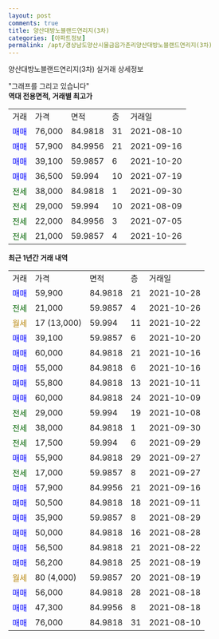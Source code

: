 ```yaml
---
layout: post
comments: true
title: 양산대방노블랜드연리지(3차)
categories: [아파트정보]
permalink: /apt/경상남도양산시물금읍가촌리양산대방노블랜드연리지(3차)
---
```


양산대방노블랜드연리지(3차) 실거래 상세정보

<script type="text/javascript">
  google.charts.load('current', {'packages':['line', 'corechart']});
  google.charts.setOnLoadCallback(drawChart);

  function drawChart() {
    var data = new google.visualization.DataTable();
    data.addColumn('date', '거래일');
    data.addColumn('number', "매매");
    data.addColumn('number', "전세");
    data.addColumn('number', "전매");

    data.addRows([[new Date(Date.parse("2021-10-28")), 59900, null, null], [new Date(Date.parse("2021-10-26")), null, 21000, null], [new Date(Date.parse("2021-10-22")), null, null, null], [new Date(Date.parse("2021-10-20")), 39100, null, null], [new Date(Date.parse("2021-10-16")), 60000, null, null], [new Date(Date.parse("2021-10-16")), 55000, null, null], [new Date(Date.parse("2021-10-11")), 55800, null, null], [new Date(Date.parse("2021-10-09")), 60000, null, null], [new Date(Date.parse("2021-10-08")), null, 29000, null], [new Date(Date.parse("2021-09-30")), null, 38000, null], [new Date(Date.parse("2021-09-29")), null, 17500, null], [new Date(Date.parse("2021-09-27")), 55900, null, null], [new Date(Date.parse("2021-09-27")), null, 17000, null], [new Date(Date.parse("2021-09-16")), 57900, null, null], [new Date(Date.parse("2021-09-11")), 50500, null, null], [new Date(Date.parse("2021-08-29")), 35900, null, null], [new Date(Date.parse("2021-08-28")), 50000, null, null], [new Date(Date.parse("2021-08-22")), 56500, null, null], [new Date(Date.parse("2021-08-19")), 56200, null, null], [new Date(Date.parse("2021-08-19")), null, null, null], [new Date(Date.parse("2021-08-18")), 56000, null, null], [new Date(Date.parse("2021-08-18")), 47300, null, null], [new Date(Date.parse("2021-08-10")), 76000, null, null]]);

    var options = {
      hAxis: {
        format: 'yyyy/MM/dd'
      },    
      lineWidth: 0,
      pointsVisible: true,    
      title: '최근 1년간 유형별 실거래가 분포',
      legend: { position: 'bottom' }
    };

    var formatter = new google.visualization.NumberFormat({pattern:'###,###'} );
    formatter.format(data, 1);
    formatter.format(data, 2);
    
    setTimeout(function() {
        var chart = new google.visualization.LineChart(document.getElementById('columnchart_material'));
        chart.draw(data, (options));
        document.getElementById('loading').style.display = 'none';
    }, 200);
  }
</script>


<div id="loading" style="z-index:20; display: block; margin-left: 0px">"그래프를 그리고 있습니다"</div>
<div id="columnchart_material" style="width: 95%; margin-left: 0px; display: block"></div>
<!-- contents start -->
<b>역대 전용면적, 거래별 최고가</b>
<table class="sortable">
    <tr>
      <td>거래</td>
      <td>가격</td>
      <td>면적</td>
      <td>층</td>
      <td>거래일</td>
    </tr>
        <tr>
          <td><a style="color: blue">매매</a></td>
          <td>76,000</td>
          <td>84.9818</td>
          <td>31</td>
          <td>2021-08-10</td>
        </tr>            <tr>
          <td><a style="color: blue">매매</a></td>
          <td>57,900</td>
          <td>84.9956</td>
          <td>21</td>
          <td>2021-09-16</td>
        </tr>            <tr>
          <td><a style="color: blue">매매</a></td>
          <td>39,100</td>
          <td>59.9857</td>
          <td>6</td>
          <td>2021-10-20</td>
        </tr>            <tr>
          <td><a style="color: blue">매매</a></td>
          <td>36,500</td>
          <td>59.994</td>
          <td>10</td>
          <td>2021-07-19</td>
        </tr>        
        <tr>
              <td><a style="color: darkgreen">전세</a></td>
              <td>38,000</td>
              <td>84.9818</td>
              <td>1</td>
              <td>2021-09-30</td>
            </tr>            <tr>
              <td><a style="color: darkgreen">전세</a></td>
              <td>29,000</td>
              <td>59.994</td>
              <td>10</td>
              <td>2021-08-09</td>
            </tr>            <tr>
              <td><a style="color: darkgreen">전세</a></td>
              <td>22,000</td>
              <td>84.9956</td>
              <td>3</td>
              <td>2021-07-05</td>
            </tr>            <tr>
              <td><a style="color: darkgreen">전세</a></td>
              <td>21,000</td>
              <td>59.9857</td>
              <td>4</td>
              <td>2021-10-26</td>
            </tr>        
    
</table>

<b>최근 1년간 거래 내역</b>

<table class="sortable">
    <tr>
      <td>거래</td>
      <td>가격</td>
      <td>면적</td>
      <td>층</td>
      <td>거래일</td>
    </tr>
    <tr>
      <td><a style="color: blue">매매</a></td>
      <td>59,900</td>
      <td>84.9818</td>
      <td>21</td>
      <td>2021-10-28</td>
    </tr>          <tr>
      <td><a style="color: darkgreen">전세</a></td>
      <td>21,000</td>
      <td>59.9857</td>
      <td>4</td>
      <td>2021-10-26</td>
    </tr>          <tr>
      <td><a style="color: darkgoldenrod">월세</a></td>
      <td>17 (13,000)</td>
      <td>59.994</td>
      <td>11</td>
      <td>2021-10-22</td>
    </tr>          <tr>
      <td><a style="color: blue">매매</a></td>
      <td>39,100</td>
      <td>59.9857</td>
      <td>6</td>
      <td>2021-10-20</td>
    </tr>          <tr>
      <td><a style="color: blue">매매</a></td>
      <td>60,000</td>
      <td>84.9818</td>
      <td>21</td>
      <td>2021-10-16</td>
    </tr>          <tr>
      <td><a style="color: blue">매매</a></td>
      <td>55,000</td>
      <td>84.9818</td>
      <td>6</td>
      <td>2021-10-16</td>
    </tr>          <tr>
      <td><a style="color: blue">매매</a></td>
      <td>55,800</td>
      <td>84.9818</td>
      <td>13</td>
      <td>2021-10-11</td>
    </tr>          <tr>
      <td><a style="color: blue">매매</a></td>
      <td>60,000</td>
      <td>84.9818</td>
      <td>24</td>
      <td>2021-10-09</td>
    </tr>          <tr>
      <td><a style="color: darkgreen">전세</a></td>
      <td>29,000</td>
      <td>59.994</td>
      <td>19</td>
      <td>2021-10-08</td>
    </tr>          <tr>
      <td><a style="color: darkgreen">전세</a></td>
      <td>38,000</td>
      <td>84.9818</td>
      <td>1</td>
      <td>2021-09-30</td>
    </tr>          <tr>
      <td><a style="color: darkgreen">전세</a></td>
      <td>17,500</td>
      <td>59.994</td>
      <td>6</td>
      <td>2021-09-29</td>
    </tr>          <tr>
      <td><a style="color: blue">매매</a></td>
      <td>55,900</td>
      <td>84.9818</td>
      <td>29</td>
      <td>2021-09-27</td>
    </tr>          <tr>
      <td><a style="color: darkgreen">전세</a></td>
      <td>17,000</td>
      <td>59.9857</td>
      <td>8</td>
      <td>2021-09-27</td>
    </tr>          <tr>
      <td><a style="color: blue">매매</a></td>
      <td>57,900</td>
      <td>84.9956</td>
      <td>21</td>
      <td>2021-09-16</td>
    </tr>          <tr>
      <td><a style="color: blue">매매</a></td>
      <td>50,500</td>
      <td>84.9818</td>
      <td>18</td>
      <td>2021-09-11</td>
    </tr>          <tr>
      <td><a style="color: blue">매매</a></td>
      <td>35,900</td>
      <td>59.9857</td>
      <td>8</td>
      <td>2021-08-29</td>
    </tr>          <tr>
      <td><a style="color: blue">매매</a></td>
      <td>50,000</td>
      <td>84.9818</td>
      <td>16</td>
      <td>2021-08-28</td>
    </tr>          <tr>
      <td><a style="color: blue">매매</a></td>
      <td>56,500</td>
      <td>84.9818</td>
      <td>21</td>
      <td>2021-08-22</td>
    </tr>          <tr>
      <td><a style="color: blue">매매</a></td>
      <td>56,200</td>
      <td>84.9818</td>
      <td>25</td>
      <td>2021-08-19</td>
    </tr>          <tr>
      <td><a style="color: darkgoldenrod">월세</a></td>
      <td>80 (4,000)</td>
      <td>59.9857</td>
      <td>20</td>
      <td>2021-08-19</td>
    </tr>          <tr>
      <td><a style="color: blue">매매</a></td>
      <td>56,000</td>
      <td>84.9818</td>
      <td>28</td>
      <td>2021-08-18</td>
    </tr>          <tr>
      <td><a style="color: blue">매매</a></td>
      <td>47,300</td>
      <td>84.9956</td>
      <td>8</td>
      <td>2021-08-18</td>
    </tr>          <tr>
      <td><a style="color: blue">매매</a></td>
      <td>76,000</td>
      <td>84.9818</td>
      <td>31</td>
      <td>2021-08-10</td>
    </tr>      </table>
<!-- contents end -->    

